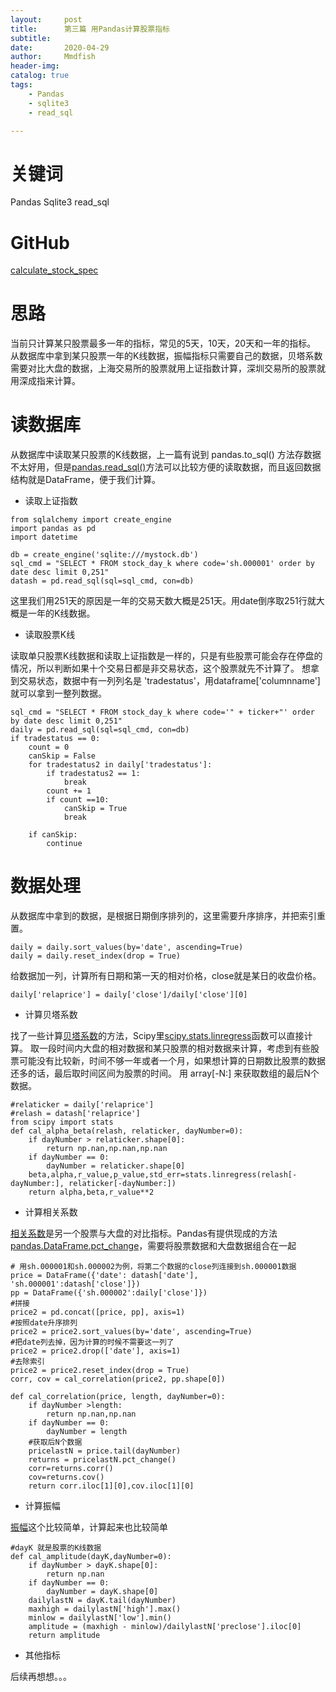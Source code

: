 ```yaml
---
layout:     post
title:      第三篇 用Pandas计算股票指标
subtitle:   
date:       2020-04-29
author:     Mmdfish
header-img: 
catalog: true
tags:
    - Pandas 
    - sqlite3 
    - read_sql

---
```


# 关键词
Pandas Sqlite3 read_sql

# GitHub
[calculate_stock_spec](https://github.com/mmdfish/StockIndicatorAnalyzer/blob/master/calculate_stock_spec.py)

# 思路
当前只计算某只股票最多一年的指标，常见的5天，10天，20天和一年的指标。
从数据库中拿到某只股票一年的K线数据，振幅指标只需要自己的数据，贝塔系数需要对比大盘的数据，上海交易所的股票就用上证指数计算，深圳交易所的股票就用深成指来计算。

# 读数据库
从数据库中读取某只股票的K线数据，上一篇有说到 pandas.to_sql() 方法存数据不太好用，但是[pandas.read_sql()](https://pandas.pydata.org/pandas-docs/stable/reference/api/pandas.read_sql.html)方法可以比较方便的读取数据，而且返回数据结构就是DataFrame，便于我们计算。

- 读取上证指数

```
from sqlalchemy import create_engine
import pandas as pd
import datetime

db = create_engine('sqlite:///mystock.db')
sql_cmd = "SELECT * FROM stock_day_k where code='sh.000001' order by date desc limit 0,251"
datash = pd.read_sql(sql=sql_cmd, con=db)
```

这里我们用251天的原因是一年的交易天数大概是251天。用date倒序取251行就大概是一年的K线数据。

- 读取股票K线

读取单只股票K线数据和读取上证指数是一样的，只是有些股票可能会存在停盘的情况，所以判断如果十个交易日都是非交易状态，这个股票就先不计算了。
想拿到交易状态，数据中有一列列名是 'tradestatus'，用dataframe['columnname']就可以拿到一整列数据。

```
sql_cmd = "SELECT * FROM stock_day_k where code='" + ticker+"' order by date desc limit 0,251"
daily = pd.read_sql(sql=sql_cmd, con=db)
if tradestatus == 0:
    count = 0
    canSkip = False
    for tradestatus2 in daily['tradestatus']:
        if tradestatus2 == 1:
            break
        count += 1
        if count ==10:
            canSkip = True
            break

    if canSkip:
        continue 
```

# 数据处理

从数据库中拿到的数据，是根据日期倒序排列的，这里需要升序排序，并把索引重置。

```
daily = daily.sort_values(by='date', ascending=True)
daily = daily.reset_index(drop = True)
```


给数据加一列，计算所有日期和第一天的相对价格，close就是某日的收盘价格。

```
daily['relaprice'] = daily['close']/daily['close'][0]
```


- 计算贝塔系数

找了一些计算[贝塔系数](https://baike.baidu.com/item/%CE%B2%E7%B3%BB%E6%95%B0/6685182?fromtitle=%E8%B4%9D%E5%A1%94%E7%B3%BB%E6%95%B0&fromid=3036880&fr=aladdin)的方法，Scipy里[scipy.stats.linregress](https://docs.scipy.org/doc/scipy/reference/generated/scipy.stats.linregress.html)函数可以直接计算。 取一段时间内大盘的相对数据和某只股票的相对数据来计算，考虑到有些股票可能没有比较新，时间不够一年或者一个月，如果想计算的日期数比股票的数据还多的话，最后取时间区间为股票的时间。
用 array[-N:] 来获取数组的最后N个数据。

```
#relaticker = daily['relaprice']
#relash = datash['relaprice']
from scipy import stats
def cal_alpha_beta(relash, relaticker, dayNumber=0):
    if dayNumber > relaticker.shape[0]:
        return np.nan,np.nan,np.nan
    if dayNumber == 0:
        dayNumber = relaticker.shape[0]
    beta,alpha,r_value,p_value,std_err=stats.linregress(relash[-dayNumber:], relaticker[-dayNumber:])
    return alpha,beta,r_value**2
```

- 计算相关系数

[相关系数](https://baike.baidu.com/item/%E7%9B%B8%E5%85%B3%E7%B3%BB%E6%95%B0/3109424?fr=aladdin)是另一个股票与大盘的对比指标。Pandas有提供现成的方法[pandas.DataFrame.pct_change](https://pandas.pydata.org/pandas-docs/stable/reference/api/pandas.DataFrame.pct_change.html)，需要将股票数据和大盘数据组合在一起


```
# 用sh.000001和sh.000002为例，将第二个数据的close列连接到sh.000001数据
price = DataFrame({'date': datash['date'], 'sh.000001':datash['close']})
pp = DataFrame({'sh.000002':daily['close']})
#拼接
price2 = pd.concat([price, pp], axis=1)
#按照date升序排列
price2 = price2.sort_values(by='date', ascending=True)
#把date列去掉，因为计算的时候不需要这一列了
price2 = price2.drop(['date'], axis=1)
#去除索引
price2 = price2.reset_index(drop = True)
corr, cov = cal_correlation(price2, pp.shape[0])

def cal_correlation(price, length, dayNumber=0):
    if dayNumber >length:
        return np.nan,np.nan
    if dayNumber == 0:
        dayNumber = length
    #获取后N个数据
    pricelastN = price.tail(dayNumber)
    returns = pricelastN.pct_change()
    corr=returns.corr()
    cov=returns.cov()
    return corr.iloc[1][0],cov.iloc[1][0]
```

- 计算振幅

[振幅](https://baike.baidu.com/item/%E8%82%A1%E7%A5%A8%E6%8C%AF%E5%B9%85/180085)这个比较简单，计算起来也比较简单

```
#dayK 就是股票的K线数据
def cal_amplitude(dayK,dayNumber=0):
    if dayNumber > dayK.shape[0]:
        return np.nan
    if dayNumber == 0:
        dayNumber = dayK.shape[0]
    dailylastN = dayK.tail(dayNumber)
    maxhigh = dailylastN['high'].max()
    minlow = dailylastN['low'].min()
    amplitude = (maxhigh - minlow)/dailylastN['preclose'].iloc[0]
    return amplitude
```


- 其他指标

后续再想想。。。
